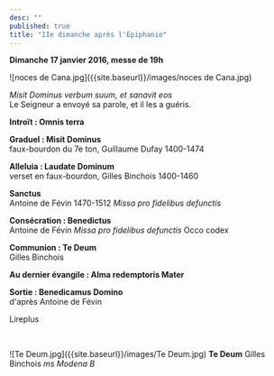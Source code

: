 ```yaml
---
desc: ""
published: true
title: "IIe dimanche après l'Épiphanie"
---
```


  **Dimanche 17 janvier 2016, messe de 19h**

![noces de Cana.jpg]({{site.baseurl}}/images/noces de Cana.jpg)

*Misit Dominus verbum suum, et sanavit eos*  
Le Seigneur a envoyé sa parole, et il les a guéris.


**Introït : Omnis terra**

**Graduel : Misit Dominus**  
faux-bourdon du 7e ton, Guillaume Dufay 1400-1474

**Alleluia : Laudate Dominum**  
verset en faux-bourdon, Gilles Binchois 1400-1460

**Sanctus**  
Antoine de Févin 1470-1512 *Missa pro fidelibus defunctis*
 
**Consécration : Benedictus**  
Antoine de Févin *Missa pro fidelibus defunctis* Occo codex

**Communion : Te Deum**  
Gilles Binchois

**Au dernier évangile : Alma redemptoris Mater** 

**Sortie : Benedicamus Domino**  
d'après Antoine de Févin

Lireplus

&nbsp;

![Te Deum.jpg]({{site.baseurl}}/images/Te Deum.jpg)
**Te Deum** Gilles Binchois *ms Modena B*
